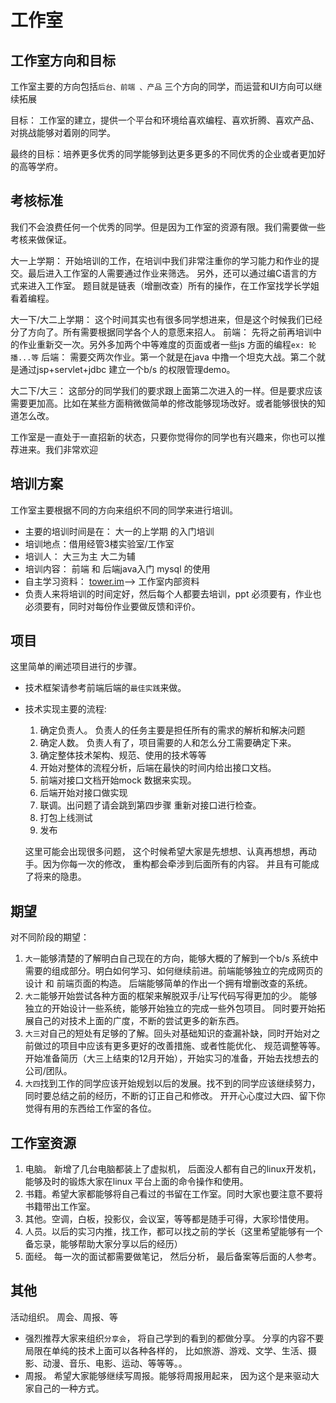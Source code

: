 # 工作室

## 工作室方向和目标
工作室主要的方向包括`后台、前端 、产品` 三个方向的同学，而运营和UI方向可以继续拓展

目标： 工作室的建立，提供一个平台和环境给喜欢编程、喜欢折腾、喜欢产品、对挑战能够对着刚的同学。

最终的目标：培养更多优秀的同学能够到达更多更多的不同优秀的企业或者更加好的高等学府。


## 考核标准
我们不会浪费任何一个优秀的同学。但是因为工作室的资源有限。我们需要做一些考核来做保证。

大一上学期： 开始培训的工作，在培训中我们非常注重你的学习能力和作业的提交。最后进入工作室的人需要通过作业来筛选。
另外，还可以通过编C语言的方式来进入工作室。 题目就是链表（增删改查）所有的操作，在工作室找学长学姐看着编程。

大一下/大二上学期： 这个时间其实也有很多同学想进来，但是这个时候我们已经分了方向了。所有需要根据同学各个人的意愿来招人。
前端： 先将之前再培训中的作业重新交一次。另外多加两个中等难度的页面或者一些js 方面的编程`ex: 轮播...等`
后端： 需要交两次作业。第一个就是在java 中撸一个坦克大战。第二个就是通过jsp+servlet+jdbc 建立一个b/s 的权限管理demo。

大二下/大三： 这部分的同学我们的要求跟上面第二次进入的一样。但是要求应该需要更加高。比如在某些方面稍微做简单的修改能够现场改好。或者能够很快的知道怎么改。


>   
工作室是一直处于一直招新的状态，只要你觉得你的同学也有兴趣来，你也可以推荐进来。我们非常欢迎


 
## 培训方案
工作室主要根据不同的方向来组织不同的同学来进行培训。 
- 主要的培训时间是在： 大一的上学期 的入门培训
- 培训地点：借用经管3楼实验室/工作室 
- 培训人： 大三为主 大二为辅
- 培训内容： 前端 和 后端java入门 mysql 的使用 
- 自主学习资料： [tower.im](https://tower.im/)--> 工作室内部资料
- 负责人来将培训的时间定好，然后每个人都要去培训，ppt 必须要有，作业也必须要有，同时对每份作业要做反馈和评价。



## 项目
这里简单的阐述项目进行的步骤。
- 技术框架请参考前端后端的`最佳实践`来做。 
- 技术实现主要的流程:
	1. 确定负责人。 负责人的任务主要是担任所有的需求的解析和解决问题
	2. 确定人数。 负责人有了，项目需要的人和怎么分工需要确定下来。 
	3. 确定整体技术架构、规范、使用的技术等等
	3. 开始对整体的流程分析，后端在最快的时间内给出接口文档。
	4. 前端对接口文档开始mock 数据来实现。 
	5. 后端开始对接口做实现
	6. 联调。出问题了请会跳到第四步骤 重新对接口进行检查。
	7. 打包上线测试
	8. 发布

	这里可能会出现很多问题， 这个时候希望大家是先想想、认真再想想，再动手。因为你每一次的修改， 重构都会牵涉到后面所有的内容。 并且有可能成了将来的隐患。




## 期望
对不同阶段的期望：

1. `大一`能够清楚的了解明白自己现在的方向，能够大概的了解到一个b/s 系统中需要的组成部分。明白如何学习、如何继续前进。前端能够独立的完成网页的设计 和 前端页面的构造。 后端能够简单的作出一个拥有增删改查的系统。 
2. `大二`能够开始尝试各种方面的框架来解脱双手/让写代码写得更加的少。 能够独立的开始设计一些系统，能够开始独立的完成一些外包项目。 同时要开始拓展自己的对技术上面的广度，不断的尝试更多的新东西。 
3. `大三`对自己的短处有足够的了解。回头对基础知识的查漏补缺，同时开始对之前做过的项目中应该有更多更好的改善措施、或者性能优化、 规范调整等等。开始准备简历（大三上结束的12月开始），开始实习的准备，开始去找想去的公司/团队。
4. `大四`找到工作的同学应该开始规划以后的发展。找不到的同学应该继续努力，同时要总结之前的经历，不断的订正自己和修改。 开开心心度过大四、留下你觉得有用的东西给工作室的各位。


## 工作室资源
1. 电脑。 新增了几台电脑都装上了虚拟机， 后面没人都有自己的linux开发机，能够及时的锻炼大家在linux 平台上面的命令操作和使用。 
2. 书籍。希望大家都能够将自己看过的书留在工作室。同时大家也要注意不要将书籍带出工作室。 
3. 其他。空调，白板，投影仪，会议室，等等都是随手可得，大家珍惜使用。 
4. 人员。以后的实习内推，找工作，都可以找之前的学长（这里希望能够有一个备忘录，能够帮助大家分享以后的经历）
5. 面经。 每一次的面试都需要做笔记， 然后分析， 最后备案等后面的人参考。 


## 其他
活动组织。
周会、周报、等

- 强烈推荐大家来组织`分享会`， 将自己学到的看到的都做分享。 分享的内容不要局限在单纯的技术上面可以各种各样的， 比如旅游、游戏、文学、生活、摄影、动漫、音乐、电影、运动、等等等。。
- 周报。 希望大家能够继续写周报。能够将周报用起来， 因为这个是来驱动大家自己的一种方式。 


